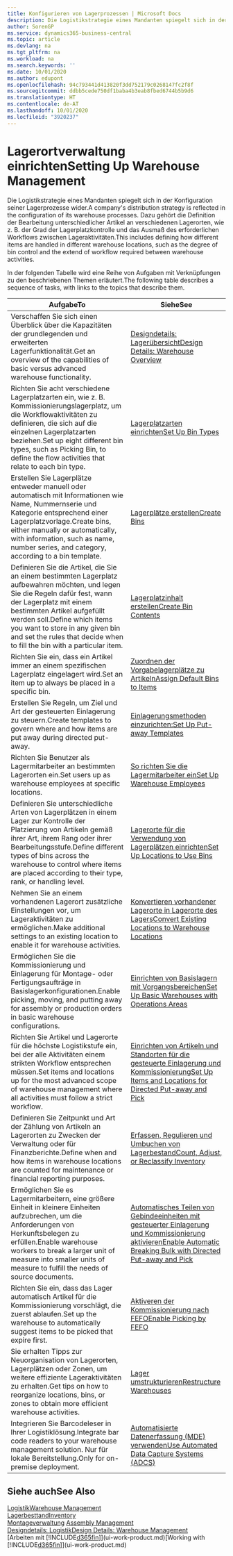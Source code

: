 ```yaml
---
title: Konfigurieren von Lagerprozessen | Microsoft Docs
description: Die Logistikstrategie eines Mandanten spiegelt sich in der Konfiguration seiner Lagerprozesse wider. Dazu gehört die Definition der Bearbeitung unterschiedlicher Artikel an verschiedenen Lagerorten, wie z. B. der Grad der Lagerplatzkontrolle und das Ausmaß des erforderlichen Workflows zwischen Lageraktivitäten.
author: SorenGP
ms.service: dynamics365-business-central
ms.topic: article
ms.devlang: na
ms.tgt_pltfrm: na
ms.workload: na
ms.search.keywords: ''
ms.date: 10/01/2020
ms.author: edupont
ms.openlocfilehash: 94c793441d413820f3dd752179c0268147fc2f8f
ms.sourcegitcommit: ddbb5cede750df1baba4b3eab8fbed6744b5b9d6
ms.translationtype: HT
ms.contentlocale: de-AT
ms.lasthandoff: 10/01/2020
ms.locfileid: "3920237"
---
```

# <a name="setting-up-warehouse-management"></a><span data-ttu-id="93543-104">Lagerortverwaltung einrichten</span><span class="sxs-lookup"><span data-stu-id="93543-104">Setting Up Warehouse Management</span></span>
<span data-ttu-id="93543-105">Die Logistikstrategie eines Mandanten spiegelt sich in der Konfiguration seiner Lagerprozesse wider.</span><span class="sxs-lookup"><span data-stu-id="93543-105">A company's distribution strategy is reflected in the configuration of its warehouse processes.</span></span> <span data-ttu-id="93543-106">Dazu gehört die Definition der Bearbeitung unterschiedlicher Artikel an verschiedenen Lagerorten, wie z. B. der Grad der Lagerplatzkontrolle und das Ausmaß des erforderlichen Workflows zwischen Lageraktivitäten.</span><span class="sxs-lookup"><span data-stu-id="93543-106">This includes defining how different items are handled in different warehouse locations, such as the degree of bin control and the extend of workflow required between warehouse activities.</span></span>  

 <span data-ttu-id="93543-107">In der folgenden Tabelle wird eine Reihe von Aufgaben mit Verknüpfungen zu den beschriebenen Themen erläutert.</span><span class="sxs-lookup"><span data-stu-id="93543-107">The following table describes a sequence of tasks, with links to the topics that describe them.</span></span>   

|<span data-ttu-id="93543-108">**Aufgabe**</span><span class="sxs-lookup"><span data-stu-id="93543-108">**To**</span></span>|<span data-ttu-id="93543-109">**Siehe**</span><span class="sxs-lookup"><span data-stu-id="93543-109">**See**</span></span>|  
|------------|-------------|  
|<span data-ttu-id="93543-110">Verschaffen Sie sich einen Überblick über die Kapazitäten der grundlegenden und erweiterten Lagerfunktionalität.</span><span class="sxs-lookup"><span data-stu-id="93543-110">Get an overview of the capabilities of basic versus advanced warehouse functionality.</span></span>|[<span data-ttu-id="93543-111">Designdetails: Lagerübersicht</span><span class="sxs-lookup"><span data-stu-id="93543-111">Design Details: Warehouse Overview</span></span>](design-details-warehouse-overview.md)|  
|<span data-ttu-id="93543-112">Richten Sie acht verschiedene Lagerplatzarten ein, wie z. B. Kommissionierungslagerplatz, um die Workflowaktivitäten zu definieren, die sich auf die einzelnen Lagerplatzarten beziehen.</span><span class="sxs-lookup"><span data-stu-id="93543-112">Set up eight different bin types, such as Picking Bin, to define the flow activities that relate to each bin type.</span></span>|[<span data-ttu-id="93543-113">Lagerplatzarten einrichten</span><span class="sxs-lookup"><span data-stu-id="93543-113">Set Up Bin Types</span></span>](warehouse-how-to-set-up-bin-types.md)|  
|<span data-ttu-id="93543-114">Erstellen Sie Lagerplätze entweder manuell oder automatisch mit Informationen wie Name, Nummernserie und Kategorie entsprechend einer Lagerplatzvorlage.</span><span class="sxs-lookup"><span data-stu-id="93543-114">Create bins, either manually or automatically, with information, such as name, number series, and category, according to a bin template.</span></span>|[<span data-ttu-id="93543-115">Lagerplätze erstellen</span><span class="sxs-lookup"><span data-stu-id="93543-115">Create Bins</span></span>](warehouse-how-to-create-individual-bins.md)|  
|<span data-ttu-id="93543-116">Definieren Sie die Artikel, die Sie an einem bestimmten Lagerplatz aufbewahren möchten, und legen Sie die Regeln dafür fest, wann der Lagerplatz mit einem bestimmten Artikel aufgefüllt werden soll.</span><span class="sxs-lookup"><span data-stu-id="93543-116">Define which items you want to store in any given bin and set the rules that decide when to fill the bin with a particular item.</span></span>|[<span data-ttu-id="93543-117">Lagerplatzinhalt erstellen</span><span class="sxs-lookup"><span data-stu-id="93543-117">Create Bin Contents</span></span>](warehouse-how-to-set-up-bin-contents.md)|  
|<span data-ttu-id="93543-118">Richten Sie ein, dass ein Artikel immer an einem spezifischen Lagerplatz eingelagert wird.</span><span class="sxs-lookup"><span data-stu-id="93543-118">Set an item up to always be placed in a specific bin.</span></span>|[<span data-ttu-id="93543-119">Zuordnen der Vorgabelagerplätze zu Artikeln</span><span class="sxs-lookup"><span data-stu-id="93543-119">Assign Default Bins to Items</span></span>](warehouse-how-to-assign-default-bins-to-items.md)|
|<span data-ttu-id="93543-120">Erstellen Sie Regeln, um Ziel und Art der gesteuerten Einlagerung zu steuern.</span><span class="sxs-lookup"><span data-stu-id="93543-120">Create templates to govern where and how items are put away during directed put-away.</span></span>|[<span data-ttu-id="93543-121">Einlagerungsmethoden einzurichten:</span><span class="sxs-lookup"><span data-stu-id="93543-121">Set Up Put-away Templates</span></span>](warehouse-how-to-set-up-put-away-templates.md)|
|<span data-ttu-id="93543-122">Richten Sie Benutzer als Lagermitarbeiter an bestimmten Lagerorten ein.</span><span class="sxs-lookup"><span data-stu-id="93543-122">Set users up as warehouse employees at specific locations.</span></span>|[<span data-ttu-id="93543-123">So richten Sie die Lagermitarbeiter ein</span><span class="sxs-lookup"><span data-stu-id="93543-123">Set Up Warehouse Employees</span></span>](warehouse-how-to-set-up-warehouse-employees.md)|
|<span data-ttu-id="93543-124">Definieren Sie unterschiedliche Arten von Lagerplätzen in einem Lager zur Kontrolle der Platzierung von Artikeln gemäß ihrer Art, ihrem Rang oder ihrer Bearbeitungsstufe.</span><span class="sxs-lookup"><span data-stu-id="93543-124">Define different types of bins across the warehouse to control where items are placed according to their type, rank, or handling level.</span></span>|[<span data-ttu-id="93543-125">Lagerorte für die Verwendung von Lagerplätzen einrichten</span><span class="sxs-lookup"><span data-stu-id="93543-125">Set Up Locations to Use Bins</span></span>](warehouse-how-to-set-up-locations-to-use-bins.md)|
|<span data-ttu-id="93543-126">Nehmen Sie an einem vorhandenen Lagerort zusätzliche Einstellungen vor, um Lageraktivitäten zu ermöglichen.</span><span class="sxs-lookup"><span data-stu-id="93543-126">Make additional settings to an existing location to enable it for warehouse activities.</span></span>|[<span data-ttu-id="93543-127">Konvertieren vorhandener Lagerorte in Lagerorte des Lagers</span><span class="sxs-lookup"><span data-stu-id="93543-127">Convert Existing Locations to Warehouse Locations</span></span>](warehouse-how-to-convert-existing-locations-to-warehouse-locations.md)|
|<span data-ttu-id="93543-128">Ermöglichen Sie die Kommissionierung und Einlagerung für Montage- oder Fertigungsaufträge in Basislagerkonfigurationen.</span><span class="sxs-lookup"><span data-stu-id="93543-128">Enable picking, moving, and putting away for assembly or production orders in basic warehouse configurations.</span></span>|[<span data-ttu-id="93543-129">Einrichten von Basislagern mit Vorgangsbereichen</span><span class="sxs-lookup"><span data-stu-id="93543-129">Set Up Basic Warehouses with Operations Areas</span></span>](warehouse-how-to-set-up-basic-warehouses-with-operations-areas.md)|  
|<span data-ttu-id="93543-130">Richten Sie Artikel und Lagerorte für die höchste Logistikstufe ein, bei der alle Aktivitäten einem strikten Workflow entsprechen müssen.</span><span class="sxs-lookup"><span data-stu-id="93543-130">Set items and locations up for the most advanced scope of warehouse management where all activities must follow a strict workflow.</span></span>|[<span data-ttu-id="93543-131">Einrichten von Artikeln und Standorten für die gesteuerte Einlagerung und Kommissionierung</span><span class="sxs-lookup"><span data-stu-id="93543-131">Set Up Items and Locations for Directed Put-away and Pick</span></span>](warehouse-how-to-set-up-items-for-directed-put-away-and-pick.md)|  
|<span data-ttu-id="93543-132">Definieren Sie Zeitpunkt und Art der Zählung von Artikeln an Lagerorten zu Zwecken der Verwaltung oder für Finanzberichte.</span><span class="sxs-lookup"><span data-stu-id="93543-132">Define when and how items in warehouse locations are counted for maintenance or financial reporting purposes.</span></span>|[<span data-ttu-id="93543-133">Erfassen, Regulieren und Umbuchen von Lagerbestand</span><span class="sxs-lookup"><span data-stu-id="93543-133">Count, Adjust, or Reclassify Inventory</span></span>](inventory-how-count-adjust-reclassify.md)|
|<span data-ttu-id="93543-134">Ermöglichen Sie es Lagermitarbeitern, eine größere Einheit in kleinere Einheiten aufzubrechen, um die Anforderungen von Herkunftsbelegen zu erfüllen.</span><span class="sxs-lookup"><span data-stu-id="93543-134">Enable warehouse workers to break a larger unit of measure into smaller units of measure to fulfill the needs of source documents.</span></span>|[<span data-ttu-id="93543-135">Automatisches Teilen von Gebindeeinheiten mit gesteuerter Einlagerung und Kommissionierung aktivieren</span><span class="sxs-lookup"><span data-stu-id="93543-135">Enable Automatic Breaking Bulk with Directed Put-away and Pick</span></span>](warehouse-enable-automatic-breaking-bulk-with-directed-put-away-and-pick.md)|  
|<span data-ttu-id="93543-136">Richten Sie ein, dass das Lager automatisch Artikel für die Kommissionierung vorschlägt, die zuerst ablaufen.</span><span class="sxs-lookup"><span data-stu-id="93543-136">Set up the warehouse to automatically suggest items to be picked that expire first.</span></span>|[<span data-ttu-id="93543-137">Aktiveren der Kommissionierung nach FEFO</span><span class="sxs-lookup"><span data-stu-id="93543-137">Enable Picking by FEFO</span></span>](warehouse-picking-by-fefo.md)|
|<span data-ttu-id="93543-138">Sie erhalten Tipps zur Neuorganisation von Lagerorten, Lagerplätzen oder Zonen, um weitere effiziente Lageraktivitäten zu erhalten.</span><span class="sxs-lookup"><span data-stu-id="93543-138">Get tips on how to reorganize locations, bins, or zones to obtain more efficient warehouse activities.</span></span>|[<span data-ttu-id="93543-139">Lager umstrukturieren</span><span class="sxs-lookup"><span data-stu-id="93543-139">Restructure Warehouses</span></span>](warehouse-how-to-restructure-warehouses.md)|
|<span data-ttu-id="93543-140">Integrieren Sie Barcodeleser in Ihrer Logistiklösung.</span><span class="sxs-lookup"><span data-stu-id="93543-140">Integrate bar code readers to your warehouse management solution.</span></span> <span data-ttu-id="93543-141">Nur für lokale Bereitstellung.</span><span class="sxs-lookup"><span data-stu-id="93543-141">Only for on-premise deployment.</span></span>|[<span data-ttu-id="93543-142">Automatisierte Datenerfassung (MDE) verwenden</span><span class="sxs-lookup"><span data-stu-id="93543-142">Use Automated Data Capture Systems (ADCS)</span></span>](warehouse-use-automated-data-capture-systems-adcs.md)|

## <a name="see-also"></a><span data-ttu-id="93543-143">Siehe auch</span><span class="sxs-lookup"><span data-stu-id="93543-143">See Also</span></span>  
[<span data-ttu-id="93543-144">Logistik</span><span class="sxs-lookup"><span data-stu-id="93543-144">Warehouse Management</span></span>](warehouse-manage-warehouse.md)  
[<span data-ttu-id="93543-145">Lagerbesttand</span><span class="sxs-lookup"><span data-stu-id="93543-145">Inventory</span></span>](inventory-manage-inventory.md)  
<span data-ttu-id="93543-146">[Montageverwaltung](assembly-assemble-items.md)  </span><span class="sxs-lookup"><span data-stu-id="93543-146">[Assembly Management](assembly-assemble-items.md)  </span></span>  
[<span data-ttu-id="93543-147">Designdetails: Logistik</span><span class="sxs-lookup"><span data-stu-id="93543-147">Design Details: Warehouse Management</span></span>](design-details-warehouse-management.md)  
<span data-ttu-id="93543-148">[Arbeiten mit [!INCLUDE[d365fin](includes/d365fin_md.md)]](ui-work-product.md)</span><span class="sxs-lookup"><span data-stu-id="93543-148">[Working with [!INCLUDE[d365fin](includes/d365fin_md.md)]](ui-work-product.md)</span></span>
